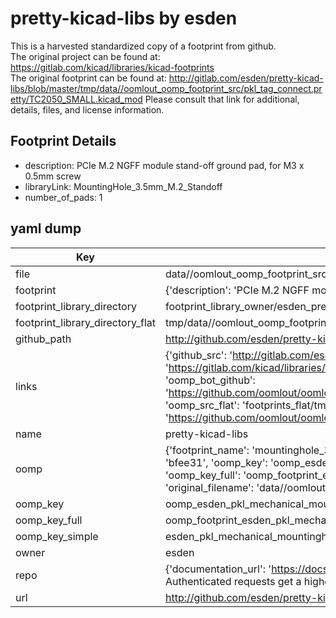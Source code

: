 # pretty-kicad-libs by esden  
This is a harvested standardized copy of a footprint from github.  
The original project can be found at:  
https://gitlab.com/kicad/libraries/kicad-footprints  
The original footprint can be found at:
http://gitlab.com/esden/pretty-kicad-libs/blob/master/tmp/data//oomlout_oomp_footprint_src/pkl_tag_connect.pretty/TC2050_SMALL.kicad_mod
Please consult that link for additional, details, files, and license information.  
## Footprint Details
* description: PCIe M.2 NGFF module stand-off ground pad, for M3 x 0.5mm screw  
* libraryLink: MountingHole_3.5mm_M.2_Standoff  
* number_of_pads: 1  
## yaml dump  
| Key | Value |  
| --- | --- |  
| file | data//oomlout_oomp_footprint_src/pretty-kicad-libs/pkl_mechanical.pretty/MountingHole_3.5mm_M.2_Standoff.kicad_mod |  
| footprint | {'description': 'PCIe M.2 NGFF module stand-off ground pad, for M3 x 0.5mm screw', 'libraryLink': 'MountingHole_3.5mm_M.2_Standoff', 'number_of_pads': 1} |  
| footprint_library_directory | footprint_library_owner/esden_pretty-kicad-libs |  
| footprint_library_directory_flat | tmp/data//oomlout_oomp_footprint_src/footprints_flat/esden_pkl_mechanical_mountinghole_3_5mm_m_2_standoff/working |  
| github_path | http://github.com/esden/pretty-kicad-libs/blob/master/tmp/data//oomlout_oomp_footprint_src/pkl_mechanical.pretty/MountingHole_3.5mm_M.2_Standoff.kicad_mod |  
| links | {'github_src': 'http://gitlab.com/esden/pretty-kicad-libs/blob/master/tmp/data//oomlout_oomp_footprint_src/pkl_tag_connect.pretty/TC2050_SMALL.kicad_mod', 'github_src_repo': 'https://gitlab.com/kicad/libraries/kicad-footprints', 'oomp_bot': 'tmp/data//oomlout_oomp_footprint_src/footprints/esden_pkl_mechanical_mountinghole_3_5mm_m_2_standoff/working', 'oomp_bot_github': 'https://github.com/oomlout/oomlout_oomp_footprint_bot/tree/main/tmp/data//oomlout_oomp_footprint_src/footprints/esden_pkl_mechanical_mountinghole_3_5mm_m_2_standoff/working', 'oomp_src_flat': 'footprints_flat/tmp/data//oomlout_oomp_footprint_src/footprints_flat/esden_pkl_mechanical_mountinghole_3_5mm_m_2_standoff/working', 'oomp_src_flat_github': 'https://github.com/oomlout/oomlout_oomp_footprint_src/tree/main/tmp/data//oomlout_oomp_footprint_src/footprints_flat/esden_pkl_mechanical_mountinghole_3_5mm_m_2_standoff/working'} |  
| name | pretty-kicad-libs |  
| oomp | {'footprint_name': 'mountinghole_3_5mm_m_2_standoff', 'library_name': 'pkl_mechanical', 'md5': 'bfee318394260c0274caf3da22f1df0a', 'md5_10': 'bfee318394', 'md5_5': 'bfee3', 'md5_6': 'bfee31', 'oomp_key': 'oomp_esden_pkl_mechanical_mountinghole_3_5mm_m_2_standoff', 'oomp_key_extra': 'oomp_footprint_esden_pkl_mechanical_mountinghole_3_5mm_m_2_standoff', 'oomp_key_full': 'oomp_footprint_esden_pkl_mechanical_mountinghole_3_5mm_m_2_standoff_bfee31', 'oomp_key_simple': 'esden_pkl_mechanical_mountinghole_3_5mm_m_2_standoff', 'original_filename': 'data//oomlout_oomp_footprint_src/pretty-kicad-libs/pkl_mechanical.pretty/MountingHole_3.5mm_M.2_Standoff.kicad_mod', 'owner_name': 'esden'} |  
| oomp_key | oomp_esden_pkl_mechanical_mountinghole_3_5mm_m_2_standoff |  
| oomp_key_full | oomp_footprint_esden_pkl_mechanical_mountinghole_3_5mm_m_2_standoff |  
| oomp_key_simple | esden_pkl_mechanical_mountinghole_3_5mm_m_2_standoff |  
| owner | esden |  
| repo | {'documentation_url': 'https://docs.github.com/rest/overview/resources-in-the-rest-api#rate-limiting', 'message': "API rate limit exceeded for 84.66.142.224. (But here's the good news: Authenticated requests get a higher rate limit. Check out the documentation for more details.)"} |  
| url | http://github.com/esden/pretty-kicad-libs |  

